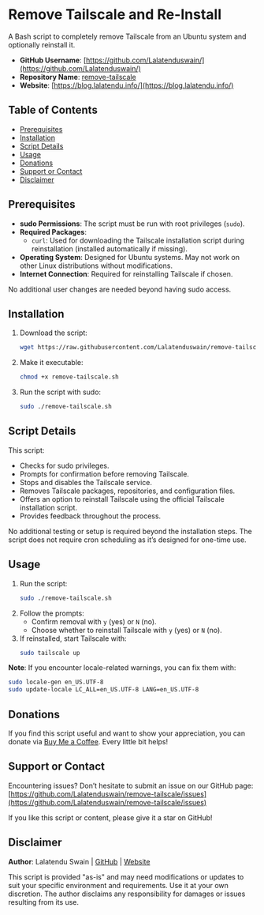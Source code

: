 # Remove Tailscale and Re-Install

A Bash script to completely remove Tailscale from an Ubuntu system and optionally reinstall it.

- **GitHub Username**: [https://github.com/Lalatenduswain/](https://github.com/Lalatenduswain/)
- **Repository Name**: [remove-tailscale](https://github.com/Lalatenduswain/remove-tailscale)
- **Website**: [https://blog.lalatendu.info/](https://blog.lalatendu.info/)

## Table of Contents
- [Prerequisites](#prerequisites)
- [Installation](#installation)
- [Script Details](#script-details)
- [Usage](#usage)
- [Donations](#donations)
- [Support or Contact](#support-or-contact)
- [Disclaimer](#disclaimer)

## Prerequisites
- **sudo Permissions**: The script must be run with root privileges (`sudo`).
- **Required Packages**: 
  - `curl`: Used for downloading the Tailscale installation script during reinstallation (installed automatically if missing).
- **Operating System**: Designed for Ubuntu systems. May not work on other Linux distributions without modifications.
- **Internet Connection**: Required for reinstalling Tailscale if chosen.

No additional user changes are needed beyond having sudo access.

## Installation
1. Download the script:
   ```bash
   wget https://raw.githubusercontent.com/Lalatenduswain/remove-tailscale/main/remove-tailscale.sh
   ```
2. Make it executable:
   ```bash
   chmod +x remove-tailscale.sh
   ```
3. Run the script with sudo:
   ```bash
   sudo ./remove-tailscale.sh
   ```

## Script Details
This script:
- Checks for sudo privileges.
- Prompts for confirmation before removing Tailscale.
- Stops and disables the Tailscale service.
- Removes Tailscale packages, repositories, and configuration files.
- Offers an option to reinstall Tailscale using the official Tailscale installation script.
- Provides feedback throughout the process.

No additional testing or setup is required beyond the installation steps. The script does not require cron scheduling as it’s designed for one-time use.

## Usage
1. Run the script:
   ```bash
   sudo ./remove-tailscale.sh
   ```
2. Follow the prompts:
   - Confirm removal with `y` (yes) or `N` (no).
   - Choose whether to reinstall Tailscale with `y` (yes) or `N` (no).
3. If reinstalled, start Tailscale with:
   ```bash
   sudo tailscale up
   ```

**Note**: If you encounter locale-related warnings, you can fix them with:
```bash
sudo locale-gen en_US.UTF-8
sudo update-locale LC_ALL=en_US.UTF-8 LANG=en_US.UTF-8
```

## Donations
If you find this script useful and want to show your appreciation, you can donate via [Buy Me a Coffee](https://www.buymeacoffee.com/lalatendu.swain). Every little bit helps!

## Support or Contact
Encountering issues? Don’t hesitate to submit an issue on our GitHub page:  
[https://github.com/Lalatenduswain/remove-tailscale/issues](https://github.com/Lalatenduswain/remove-tailscale/issues)

If you like this script or content, please give it a star on GitHub!

## Disclaimer
**Author**: Lalatendu Swain | [GitHub](https://github.com/Lalatenduswain/) | [Website](https://blog.lalatendu.info/)

This script is provided "as-is" and may need modifications or updates to suit your specific environment and requirements. Use it at your own discretion. The author disclaims any responsibility for damages or issues resulting from its use.
